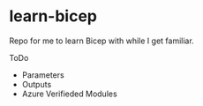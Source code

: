 # learn-bicep
Repo for me to learn Bicep with while I get familiar.

ToDo
- Parameters
- Outputs
- Azure Verifieded Modules
